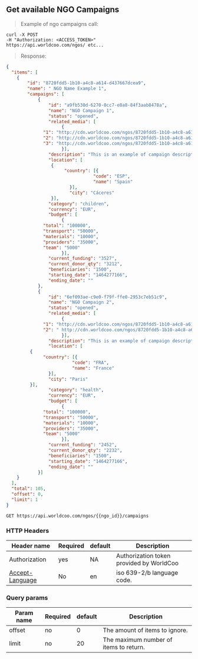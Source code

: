 ## Get available NGO Campaigns

> Example of ngo campaigns call:

```shell
curl -X POST
-H "Authorization: <ACCESS_TOKEN>"
https://api.worldcoo.com/ngos/ etc...
```

> Response:

```json
{
  "items": [
    {
        "id": "8720fdd5-1b10-a4c8-a614-d437667dcea9",
        "name": " NGO Name Example 1",
        "campaigns": [
            {
                "id": "a9fb530d-6270-0cc7-e8a8-84f3aab8478a",
                "name": "NGO Campaign 1",
                "status": "opened",
                "related_media": [
                     {
    	      "1": "http://cdn.worldcoo.com/ngos/8720fdd5-1b10-a4c8-a614-d437667dcea9/campaign/a9fb530d-6270-0cc7-e8a8-84f3aab8478a/1.png",
    	      "2": "http://cdn.worldcoo.com/ngos/8720fdd5-1b10-a4c8-a614-d437667dcea9/campaign/ a9fb530d-6270-0cc7-e8a8-84f3aab8478a/2.png",
    	      "3": "http://cdn.worldcoo.com/ngos/8720fdd5-1b10-a4c8-a614-d437667dcea9/campaign/ a9fb530d-6270-0cc7-e8a8-84f3aab8478a/3.png "
                     }],
                "description": "This is an example of campaign description.",
    			"location": [
    			 {
    			      "country": [{
    		           	         "code": "ESP",
    		                     "name": "Spain"
    		       	    }],
    		       	    "city": "Cáceres"
    			 }],
                "category": "children",
                "currency": "EUR",
                "budget": [
                     {
    	      "total": "100000",
    	      "transport": "50000",
    	      "materials": "10000",
    	      "providers": "35000",
    	      "team": "5000"
                     }],
                "current_funding": "3527",
                "current_donor_qty": "3212",
                "beneficiaries": "1500",
                "starting_date": "1464277166",
                "ending_date": ""
            },
            {
                "id": "6ef093ae-c9e0-f79f-ffe0-2953c7eb51c9",
                "name": "NGO Campaign 2",
                "status": "opened",
                "related_media": [
                     {
    	      "1": "http://cdn.worldcoo.com/ngos/8720fdd5-1b10-a4c8-a614-d437667dcea9/campaign/ 6ef093ae-c9e0-f79f-ffe0-2953c7eb51c9/1.png",
    	      "2": " http://cdn.worldcoo.com/ngos/8720fdd5-1b10-a4c8-a614-d437667dcea9/campaign/ 6ef093ae-c9e0-f79f-ffe0-2953c7eb51c9/2.png"
                     }],
                "description": "This is an example of campaign description.",
                "location": [
    	 {
    	      "country": [{
               	         "code": "FRA",
                         "name": "France"
           	    }],
           	    "city": "Paris"
    	 }],
                "category": "health",
                "currency": "EUR",
                "budget": [
                     {
    	      "total": "100000",
    	      "transport": "50000",
    	      "materials": "10000",
    	      "providers": "35000",
    	      "team": "5000"
                     }],
                "current_funding": "2452",
                "current_donor_qty": "2232",
                "beneficiaries": "1500",
                "starting_date": "1464277166",
                "ending_date": ""
            }]
    }
  ],
  "total": 105,
  "offset": 0,
  "limit": 1
}

```

`GET https://api.worldcoo.com/ngos/{{ngo_id}}/campaigns`

### HTTP Headers

Header name | Required | default | Description
---------- | ------- | ------- | -------
Authorization | yes | NA | Authorization token provided by WorldCoo
[Accept-Language](https://www.w3.org/Protocols/rfc2616/rfc2616-sec14.html#sec14.4) | No | en | iso 639-2/b language code.

### Query params

Param name | Required | default | Description
---------- | ------- | ------- | -------
offset | no | 0 | The amount of items to ignore.
limit | no | 20 | The maximum number of items to return.